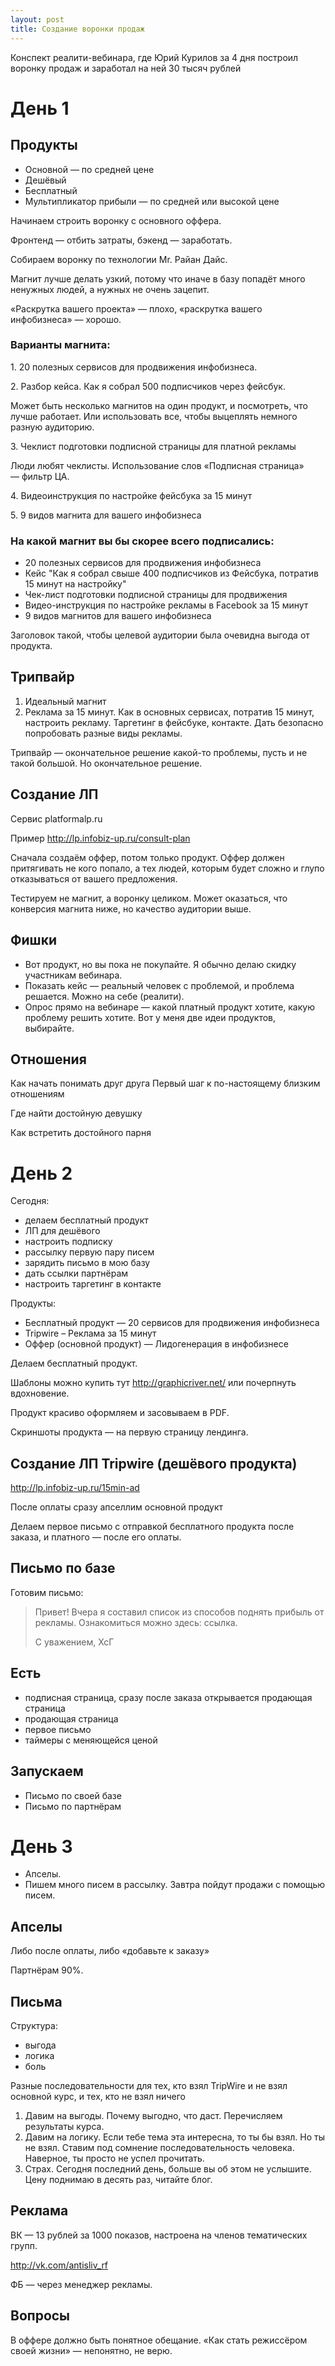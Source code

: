 ```yaml
---
layout: post
title: Создание воронки продаж
---
```


Конспект реалити-вебинара, где Юрий Курилов за 4 дня построил воронку продаж и заработал на ней 30 тысяч рублей

# День 1

## Продукты

- Основной — по средней цене
- Дешёвый
- Бесплатный
- Мультипликатор прибыли — по средней или высокой цене

Начинаем строить воронку с основного оффера.

Фронтенд — отбить затраты, бэкенд — заработать.

Собираем воронку по технологии Mr. Райан Дайс.

Магнит лучше делать узкий, потому что иначе в базу попадёт много ненужных людей, а нужных не очень зацепит.

«Раскрутка вашего проекта» — плохо, «раскрутка вашего инфобизнеса» — хорошо.

### Варианты магнита:

1\. 20 полезных сервисов для продвижения инфобизнеса.

2\. Разбор кейса. Как я собрал 500 подписчиков через фейсбук.

Может быть несколько магнитов на один продукт, и посмотреть, что лучше работает. Или использовать все, чтобы выцеплять немного разную аудиторию.

3\. Чеклист подготовки подписной страницы для платной рекламы

Люди любят чеклисты. Использование слов «Подписная страница» — фильтр ЦА.

4\. Видеоинструкция по настройке фейсбука за 15 минут

5\. 9 видов магнита для вашего инфобизнеса

### На какой магнит вы бы скорее всего подписались:

- 20 полезных сервисов для продвижения инфобизнеса
- Кейс "Как я собрал свыше 400 подписчиков из Фейсбука, потратив 15 минут на настройку"
- Чек-лист подготовки подписной страницы для продвижения
- Видео-инструкция по настройке рекламы в Facebook за 15 минут
- 9 видов магнитов для вашего инфобизнеса

Заголовок такой, чтобы целевой аудитории была очевидна выгода от продукта.

## Трипвайр

1. Идеальный магнит
2. Реклама за 15 минут. Как в основных сервисах, потратив 15 минут, настроить рекламу. Таргетинг в фейсбуке, контакте. Дать безопасно попробовать разные виды рекламы.

Трипвайр — окончательное решение какой-то проблемы, пусть и не такой большой. Но окончательное решение.

## Создание ЛП

Сервис platformalp.ru

Пример http://lp.infobiz-up.ru/consult-plan

Сначала создаём оффер, потом только продукт. Оффер должен притягивать не кого попало, а тех людей, которым будет сложно и глупо отказываться от вашего предложения.

Тестируем не магнит, а воронку целиком. Может оказаться, что конверсия магнита ниже, но качество аудитории выше.

## Фишки

- Вот продукт, но вы пока не покупайте. Я обычно делаю скидку участникам вебинара.
- Показать кейс — реальный человек с проблемой, и проблема решается. Можно на себе (реалити).
- Опрос прямо на вебинаре — какой платный продукт хотите, какую проблему решить хотите. Вот у меня две идеи продуктов, выбирайте.

## Отношения

Как начать понимать друг друга
Первый шаг к по-настоящему близким отношениям

Где найти достойную девушку

Как встретить достойного парня

# День 2

Сегодня:

- делаем бесплатный продукт
- ЛП для дешёвого
- настроить подписку
- рассылку первую пару писем
- зарядить письмо в мою базу
- дать ссылки партнёрам
- настроить таргетинг в контакте

Продукты:

- Бесплатный продукт — 20 сервисов для продвижения инфобизнеса
- Tripwire – Реклама за 15 минут
- Оффер (основной продукт) — Лидогенерация в инфобизнесе

Делаем бесплатный продукт.

Шаблоны можно купить тут http://graphicriver.net/ или почерпнуть вдохновение.

Продукт красиво оформляем и засовываем в PDF.

Скриншоты продукта — на первую страницу лендинга.

## Создание ЛП Tripwire (дешёвого продукта)

http://lp.infobiz-up.ru/15min-ad

После оплаты сразу апселлим основной продукт

Делаем первое письмо с отправкой бесплатного продукта после заказа, и платного — после его оплаты.

## Письмо по базе

Готовим письмо:

> Привет! Вчера я составил список из способов поднять прибыль от рекламы. Ознакомиться можно здесь: ссылка.
>
> С уважением, ХсГ

## Есть

- подписная страница, сразу после заказа открывается продающая страница
- продающая страница
- первое письмо
- таймеры с меняющейся ценой

## Запускаем

- Письмо по своей базе
- Письмо по партнёрам

# День 3

- Апселы.
- Пишем много писем в рассылку. Завтра пойдут продажи с помощью писем.

## Апселы

Либо после оплаты, либо «добавьте к заказу»

Партнёрам 90%.

## Письма

Структура:

- выгода
- логика
- боль

Разные последовательности для тех, кто взял TripWire и не взял основной курс, и тех, кто не взял ничего

1. Давим на выгоды. Почему выгодно, что даст. Перечисляем результаты курса.
2. Давим на логику. Если тебе тема эта интересна, то ты бы взял. Но ты не взял. Ставим под сомнение последовательность человека. Наверное, ты просто не успел прочитать.
3. Страх. Сегодня последний день, больше вы об этом не услышите. Цену поднимаю в десять раз, читайте блог.

## Реклама

ВК — 13 рублей за 1000 показов, настроена на членов тематических групп.

http://vk.com/antisliv_rf

ФБ — через менеджер рекламы.

## Вопросы

В оффере должно быть понятное обещание. «Как стать режиссёром своей жизни» — непонятно, не верю.
